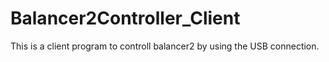 # Balancer2Controller_Client
This is a client program to controll balancer2 by using the USB connection.
